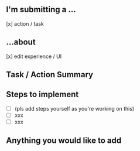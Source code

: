 <!-- Please FILL OUT THE FOLLOWING INFORMATION or we will CLOSE YOUR ISSUE WITHOUT INVESTIGATING -->

## I'm submitting a ...

[x] action / task

## ...about

[x] edit experience / UI

## Task / Action Summary

## Steps to implement

* [ ] (pls add steps yourself as you're working on this)
* [ ] xxx
* [ ] xxx

## Anything you would like to add

